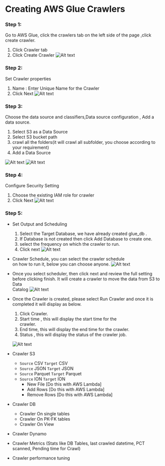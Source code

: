# Creating AWS Glue Crawlers

### Step 1: 
Go to AWS Glue, click the crawlers tab on the left side of the page ,click create crawler.
   1. Click Crawler tab
   2. Click Create Crawler
    ![Alt text](images/image-11.png)
 
### Step 2: 
Set Crawler properties
   1. Name : Enter Unique Name for the Crawler
   2. Click Next
    ![Alt text](images/image-12.png)   

### Step 3:
Choose the data source and classifiers,Data source configuration , Add a data source.
   1. Select S3 as a Data Source
   2. Select S3 bucket path
   3. crawl all the folders(it will crawl all subfolder, you choose according to your requirement)
   4. Add a Data Source
      
  ![Alt text](images/image-13.png)
  ![Alt text](images/image-14.png)
 
### Step 4:
Configure Security Setting
   1. Choose the existing IAM role for crawler
   2. Click Next
   ![Alt text](images/image-15.png)

### Step 5:
* Set Output and Scheduling
   1. Select the Target Database, we have already created glue_db . 
   2. If Database is not created then click Add Database to create one.
   3. select the frequency on which the crawler to run. 
   4. Click next
   ![Alt text](images/image-16.png)

* Crawler Schedule, you can select the crawler schedule  
    on how to run it, below you can choose anyone.
    ![Alt text](images/image-18.png)
     
* Once you select scheduler, then click next and review 
   the full setting before clicking finish. It will create a crawler to move the data from S3 to Data 	 
   Catalog
   ![Alt text](images/image-19.png)  

* Once the Crawler is created, please select Run Crawler and once it is completed it will display as below.
  1. Click Crawler.
  2. Start time , this will display the start time for the  
      crawler.
  3. End time, this will display the end time for the crawler.
  4. Status , this will display the status of the crawler job.
  
   ![Alt text](images/image-20.png)

* Crawler S3
    * `Source` CSV `Target` CSV
    * `Source` JSON `Target` JSON
    * `Source` Parquet `Target` Parquet
    * `Source` ION `Target` ION
        * New File [Do this with AWS Lambda]
        * Add Rows [Do this with AWS Lambda]
        * Remove Rows [Do this with AWS Lambda]
           
* Crawler DB
    * Crawler On single tables
    * Crawler On PK-FK tables
    * Crawler On View
* Crawler Dynamo
* Crawler Metrics (Stats like DB Tables, last crawled datetime, PCT scanned, Pending time for Crawl)
* Crawler performance tuning

